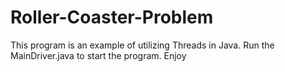# Roller-Coaster-Problem

This program is an example of utilizing Threads in Java. Run the MainDriver.java to start the program. Enjoy
